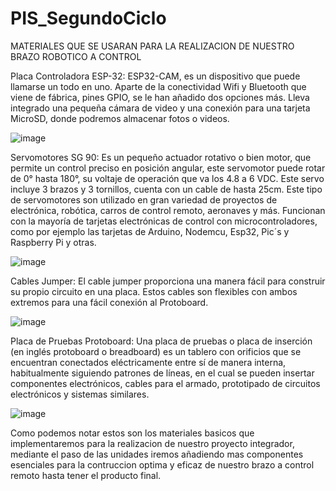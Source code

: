 # PIS_SegundoCiclo





MATERIALES QUE SE USARAN PARA LA REALIZACION DE NUESTRO BRAZO ROBOTICO A CONTROL 

Placa Controladora ESP-32: ESP32-CAM, es un dispositivo que puede llamarse un todo en uno. Aparte de la conectividad Wifi y Bluetooth que viene de fábrica, pines GPIO, se le han añadido dos opciones más. 
Lleva integrado una pequeña cámara de video y una conexión para una tarjeta MicroSD, donde podremos almacenar fotos o videos.

![image](https://github.com/PacchaDavid/Grupo_5/assets/166523336/4a062ce2-a50e-4b93-b739-308836418ee4)


Servomotores SG 90: Es un pequeño actuador rotativo o bien motor, que permite un control preciso en posición angular, este servomotor puede rotar de 0° hasta 180°, su voltaje de operación que va los 4.8 a 6 VDC. Este servo incluye 3 brazos y 3 tornillos, cuenta con un cable de hasta 25cm.
Este tipo de servomotores son utilizado en gran variedad de proyectos de electrónica, robótica, carros de control remoto, aeronaves y más. Funcionan con la mayoría de tarjetas electrónicas de control con microcontroladores, como por ejemplo las tarjetas de Arduino, Nodemcu, Esp32, Pic´s y Raspberry Pi y otras.


![image](https://github.com/PacchaDavid/Grupo_5/assets/166523336/fbe0caed-2daa-48ca-b68d-33cc1d429edd)


Cables Jumper: El cable jumper proporciona una manera fácil para construir su propio circuito en una placa. Estos cables son flexibles con ambos extremos para una fácil conexión al Protoboard.


![image](https://github.com/PacchaDavid/Grupo_5/assets/166523336/fe59c633-8834-43fe-aba2-679634e63e1c)


Placa de Pruebas Protoboard: Una placa de pruebas o placa de inserción (en inglés protoboard o breadboard) es un tablero con orificios que se encuentran conectados eléctricamente entre sí de manera interna, habitualmente siguiendo patrones de líneas, en el cual se pueden insertar componentes electrónicos, cables para el armado, prototipado de circuitos electrónicos y sistemas similares.


![image](https://github.com/PacchaDavid/Grupo_5/assets/166523336/4bbc8cb9-af30-4628-b69c-68c073d4b21d)


Como podemos notar estos son los materiales basicos que implementaremos para la realizacion de nuestro proyecto integrador, mediante el paso de las unidades iremos añadiendo mas componentes esenciales para la contruccion optima y eficaz de nuestro brazo a control remoto hasta tener el producto final.








